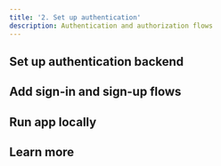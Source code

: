 ```yaml
---
title: '2. Set up authentication'
description: Authentication and authorization flows
---
```


## Set up authentication backend

## Add sign-in and sign-up flows

## Run app locally

## Learn more

